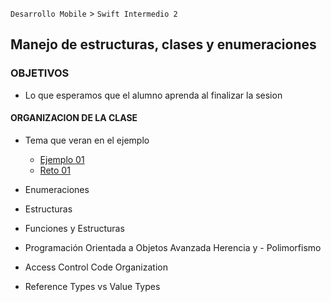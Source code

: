 `Desarrollo Mobile` > `Swift Intermedio 2`

## Manejo de estructuras, clases y enumeraciones

### OBJETIVOS 

- Lo que esperamos que el alumno aprenda al finalizar la sesion 

#### ORGANIZACION DE LA CLASE 

- Tema que veran en el ejemplo

	- [Ejemplo 01](Ejemplo-01)
	- [Reto 01](Reto-01)

- Enumeraciones
- Estructuras
- Funciones y Estructuras
- Programación Orientada a Objetos Avanzada Herencia y - Polimorfismo
- Access Control Code Organization
- Reference Types vs Value Types
